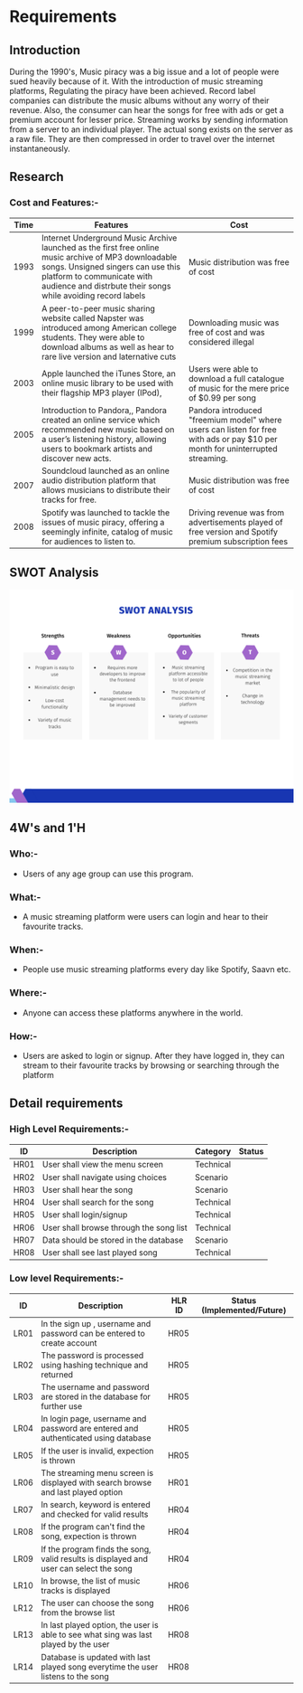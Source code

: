 # Requirements

## Introduction

During the 1990's, Music piracy was a big issue and a lot of people were sued heavily because of it. With the introduction of music streaming platforms, Regulating the piracy have been achieved. Record label companies can distribute the music albums without any worry of their revenue. Also, the consumer can hear the songs for free with ads or get a premium account for lesser price. Streaming works by sending information from a server to an individual player. The actual song exists on the server as a raw file. They are then compressed in order to travel over the internet instantaneously.

## Research

### Cost and Features:-

| Time | Features                                                                                                                                                                                                                                 | Cost                                                                                                                           |
| ---- | ---------------------------------------------------------------------------------------------------------------------------------------------------------------------------------------------------------------------------------------- | ------------------------------------------------------------------------------------------------------------------------------ |
| 1993 | Internet Underground Music Archive launched as the first free online music archive of MP3 downloadable songs. Unsigned singers can use this platform to communicate with audience and distrbute their songs while avoiding record labels | Music distribution was free of cost                                                                                            |
| 1999 | A peer-to-peer music sharing website called Napster was introduced among American college students. They were able to download albums as well as hear to rare live version and laternative cuts                                          | Downloading music was free of cost and was considered illegal                                                                  |
| 2003 | Apple launched the iTunes Store, an online music library to be used with their flagship MP3 player (IPod),                                                                                                                               | Users were able to download a full catalogue of music for the mere price of $0.99 per song                                     |
| 2005 | Introduction to Pandora,, Pandora created an online service which recommended new music based on a user’s listening history, allowing users to bookmark artists and discover new acts.                                                   | Pandora introduced "freemium model" where users can listen for free with ads or pay $10 per month for uninterrupted streaming. |
| 2007 | Soundcloud launched as an online audio distribution platform that allows musicians to distribute their tracks for free.                                                                                                                  | Music distribution was free of cost                                                                                            |
| 2008 | Spotify was launched to tackle the issues of music piracy, offering a seemingly infinite, catalog of music for audiences to listen to.                                                                                                   | Driving revenue was from advertisements played of free version and Spotify premium subscription fees                           |

## SWOT Analysis

![Swot Analysis](/1_Requirements/SWOTanalysis.png)

## 4W&#39;s and 1&#39;H

### Who:-

- Users of any age group can use this program.

### What:-

- A music streaming platform were users can login and hear to their favourite tracks.

### When:-

- People use music streaming platforms every day like Spotify, Saavn etc.

### Where:-

- Anyone can access these platforms anywhere in the world.

### How:-

- Users are asked to login or signup. After they have logged in, they can stream to their favourite tracks by browsing or searching through the platform

## Detail requirements

### High Level Requirements:-

| ID   | Description                             | Category  | Status |
| ---- | --------------------------------------- | --------- | ------ |
| HR01 | User shall view the menu screen         | Technical |        |
| HR02 | User shall navigate using choices       | Scenario  |        |
| HR03 | User shall hear the song                | Scenario  |        |
| HR04 | User shall search for the song          | Technical |        |
| HR05 | User shall login/signup                 | Technical |        |
| HR06 | User shall browse through the song list | Technical |        |
| HR07 | Data should be stored in the database   | Scenario  |        |
| HR08 | User shall see last played song         | Technical |        |

### Low level Requirements:-

| ID   | Description                                                                            | HLR ID | Status (Implemented/Future) |
| ---- | -------------------------------------------------------------------------------------- | ------ | --------------------------- |
| LR01 | In the sign up , username and password can be entered to create account                | HR05   |                             |
| LR02 | The password is processed using hashing technique and returned                         | HR05   |                             |
| LR03 | The username and password are stored in the database for further use                   | HR05   |                             |
| LR04 | In login page, username and password are entered and authenticated using database      | HR05   |                             |
| LR05 | If the user is invalid, expection is thrown                                            | HR05   |                             |
| LR06 | The streaming menu screen is displayed with search browse and last played option       | HR01   |                             |
| LR07 | In search, keyword is entered and checked for valid results                            | HR04   |                             |
| LR08 | If the program can't find the song, expection is thrown                                | HR04   |                             |
| LR09 | If the program finds the song, valid results is displayed and user can select the song | HR04   |                             |
| LR10 | In browse, the list of music tracks is displayed                                       | HR06   |                             |
| LR12 | The user can choose the song from the browse list                                      | HR06   |                             |
| LR13 | In last played option, the user is able to see what sing was last played by the user   | HR08   |                             |
| LR14 | Database is updated with last played song everytime the user listens to the song       | HR08   |                             |
